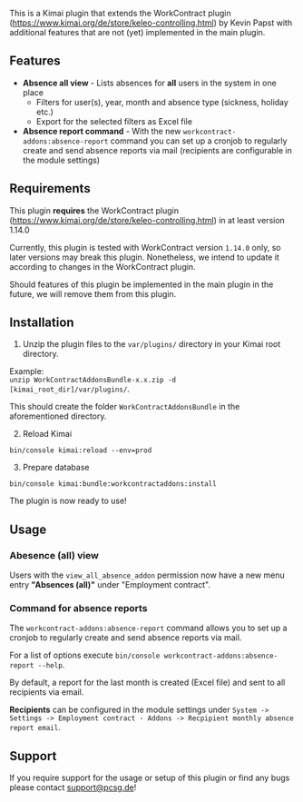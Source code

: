 This is a Kimai plugin that extends the WorkContract plugin (https://www.kimai.org/de/store/keleo-controlling.html) by Kevin Papst
with additional features that are not (yet) implemented in the main plugin.

## Features

- **Absence all view** - Lists absences for **all** users in the system in one place
  - Filters for user(s), year, month and absence type (sickness, holiday etc.)
  - Export for the selected filters as Excel file
- **Absence report command** - With the new `workcontract-addons:absence-report` command you can set up a cronjob to regularly create and send absence reports via mail (recipients are configurable in the module settings)

## Requirements

This plugin **requires** the WorkContract plugin (https://www.kimai.org/de/store/keleo-controlling.html) in at least version 1.14.0

Currently, this plugin is tested with WorkContract version `1.14.0` only, so later versions may break this plugin.
Nonetheless, we intend to update it according to changes in the WorkContract plugin.

Should features of this plugin be implemented in the main plugin in the future, we will remove them from this plugin.

## Installation

1. Unzip the plugin files to the `var/plugins/` directory in your Kimai root directory.

Example:  
`unzip WorkContractAddonsBundle-x.x.zip -d [kimai_root_dir]/var/plugins/`.

This should create the folder `WorkContractAddonsBundle` in the aforementioned directory.

2. Reload Kimai

`bin/console kimai:reload --env=prod`

3. Prepare database

`bin/console kimai:bundle:workcontractaddons:install`

The plugin is now ready to use!

## Usage

### Abesence (all) view

Users with the `view_all_absence_addon` permission now have a new menu entry **"Absences (all)"** under "Employment contract".

### Command for absence reports

The `workcontract-addons:absence-report` command allows you to set up a cronjob to regularly create and send absence reports via mail.

For a list of options execute `bin/console workcontract-addons:absence-report --help`.

By default, a report for the last month is created (Excel file) and sent to all recipients via email.

**Recipients** can be configured in the module settings under `System -> Settings -> Employment contract - Addons -> Recpipient monthly absence report email`.

## Support

If you require support for the usage or setup of this plugin or find any bugs please contact support@pcsg.de!
